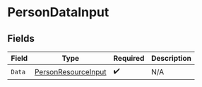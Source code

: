 # PersonDataInput


## Fields

| Field                                                                 | Type                                                                  | Required                                                              | Description                                                           |
| --------------------------------------------------------------------- | --------------------------------------------------------------------- | --------------------------------------------------------------------- | --------------------------------------------------------------------- |
| `Data`                                                                | [PersonResourceInput](../../Models/Components/PersonResourceInput.md) | :heavy_check_mark:                                                    | N/A                                                                   |